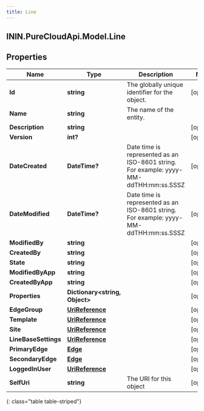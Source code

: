 ```yaml
---
title: Line
---
```

## ININ.PureCloudApi.Model.Line

## Properties

|Name | Type | Description | Notes|
|------------ | ------------- | ------------- | -------------|
| **Id** | **string** | The globally unique identifier for the object. | [optional] |
| **Name** | **string** | The name of the entity. | |
| **Description** | **string** |  | [optional] |
| **Version** | **int?** |  | [optional] |
| **DateCreated** | **DateTime?** | Date time is represented as an ISO-8601 string. For example: yyyy-MM-ddTHH:mm:ss.SSSZ | [optional] |
| **DateModified** | **DateTime?** | Date time is represented as an ISO-8601 string. For example: yyyy-MM-ddTHH:mm:ss.SSSZ | [optional] |
| **ModifiedBy** | **string** |  | [optional] |
| **CreatedBy** | **string** |  | [optional] |
| **State** | **string** |  | [optional] |
| **ModifiedByApp** | **string** |  | [optional] |
| **CreatedByApp** | **string** |  | [optional] |
| **Properties** | **Dictionary&lt;string, Object&gt;** |  | [optional] |
| **EdgeGroup** | [**UriReference**](UriReference.html) |  | [optional] |
| **Template** | [**UriReference**](UriReference.html) |  | [optional] |
| **Site** | [**UriReference**](UriReference.html) |  | [optional] |
| **LineBaseSettings** | [**UriReference**](UriReference.html) |  | [optional] |
| **PrimaryEdge** | [**Edge**](Edge.html) |  | [optional] |
| **SecondaryEdge** | [**Edge**](Edge.html) |  | [optional] |
| **LoggedInUser** | [**UriReference**](UriReference.html) |  | [optional] |
| **SelfUri** | **string** | The URI for this object | [optional] |
{: class="table table-striped"}


